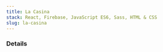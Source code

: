 ```yaml
---
title: La Casina
stack: React, Firebase, JavaScript ES6, Sass, HTML & CSS
slug: la-casina
---
```


### Details
